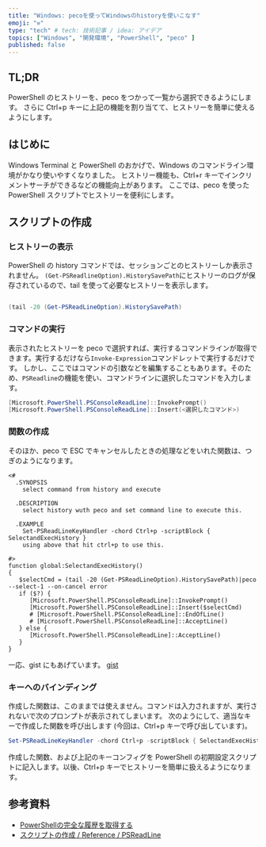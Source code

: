 ```yaml
---
title: "Windows: pecoを使ってWindowsのhistoryを使いこなす"
emoji: "⚒️"
type: "tech" # tech: 技術記事 / idea: アイデア
topics: ["Windows", "開発環境", "PowerShell", "peco" ]
published: false
---
```


## TL;DR

  PowerShell のヒストリーを、peco をつかって一覧から選択できるようにします。
  さらに Ctrl+p キーに上記の機能を割り当てて、ヒストリーを簡単に使えるようにします。

## はじめに

  Windows Terminal と PowerShell のおかげで、Windows のコマンドライン環境がかなり使いやすくなりました。
  ヒストリー機能も、Ctrl+r キーでインクリメントサーチができるなどの機能向上があります。
  ここでは、peco を使った PowerShell スクリプトでヒストリーを便利にします。

## スクリプトの作成

### ヒストリーの表示

  PowerShell の history コマンドでは、セッションごとのヒストリーしか表示されません。
  `(Get-PSReadlineOption).HistorySavePath`にヒストリーのログが保存されているので、tail を使って必要なヒストリーを表示します。

  ``` powershell
  
  (tail -20 (Get-PSReadLineOption).HistorySavePath)

  ```

### コマンドの実行

  表示されたヒストリーを peco で選択すれば、実行するコマンドラインが取得できます。実行するだけなら`Invoke-Expression`コマンドレットで実行するだけです。
  しかし、ここではコマンドの引数などを編集することもあります。そのため、`PSReadline`の機能を使い、コマンドラインに選択したコマンドを入力します。

  ``` PowerShell
  [Microsoft.PowerShell.PSConsoleReadLine]::InvokePrompt()
  [Microsoft.PowerShell.PSConsoleReadLine]::Insert(<選択したコマンド>)
  
  ```

### 関数の作成

  そのほか、peco で ESC でキャンセルしたときの処理などをいれた関数は、つぎのようになります。

  ``` PowerShell: SelectandExecHistory.ps1
  <#
    .SYNOPSIS
      select command from history and execute

    .DESCRIPTION
      select history wuth peco and set command line to execute this.

    .EXAMPLE
      Set-PSReadLineKeyHandler -chord Ctrl+p -scriptBlock { SelectandExecHistory }
      using above that hit ctrl+p to use this.

  #>
  function global:SelectandExecHistory()
  {
     $selectCmd = (tail -20 (Get-PSReadLineOption).HistorySavePath)|peco --select-1 --on-cancel error
     if ($?) {
        [Microsoft.PowerShell.PSConsoleReadLine]::InvokePrompt()
        [Microsoft.PowerShell.PSConsoleReadLine]::Insert($selectCmd)
        # [Microsoft.PowerShell.PSConsoleReadLine]::EndOfLine()
        # [Microsoft.PowerShell.PSConsoleReadLine]::AcceptLine()
     } else {
        [Microsoft.PowerShell.PSConsoleReadLine]::AcceptLine()
     }
  }
  ```
  
  一応、gist にもあげています。
  [gist](https://gist.github.com/atsushifx/a9ae10e2d0cbab8df899aa9b410aa2ce)

### キーへのバインディング

  作成した関数は、このままでは使えません。コマンドは入力されますが、実行されないで次のプロンプトが表示されてしまいます。
  次のようにして、適当なキーで作成した関数を呼び出します (今回は、Ctrl+p キーで呼び出しています)。

  ``` PowerShell
  Set-PSReadLineKeyHandler -chord Ctrl+p -scriptBlock { SelectandExecHistory }

  ```

  作成した関数、および上記のキーコンフィグを PowerShell の初期設定スクリプトに記入します。以後、Ctrl+p キーでヒストリーを簡単に扱えるようになります。

## 参考資料

- [PowerShellの完全な履歴を取得する](https://qiita.com/yuta0801/items/ad0cf608144fb1546e54)
- [スクリプトの作成 / Reference / PSReadLine](https://docs.microsoft.com/ja-jp/powershell/module/psreadline/set-psreadlinekeyhandler)
